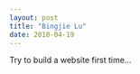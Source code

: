 ```yaml
---
layout: post
title: "Bingjie Lu"
date: 2018-04-19
---
```


Try to build a website first time...
